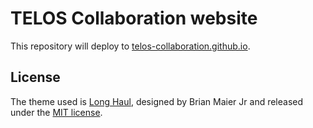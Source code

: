 # TELOS Collaboration website

This repository will deploy to [telos-collaboration.github.io][deployed-site].

## License

The theme used is [Long Haul][template],
designed by Brian Maier Jr and released under the [MIT license](LICENSE).

[deployed-site]: https://telos-collaboration.github.io
[template]: https://github.com/brianmaierjr/long-haul
